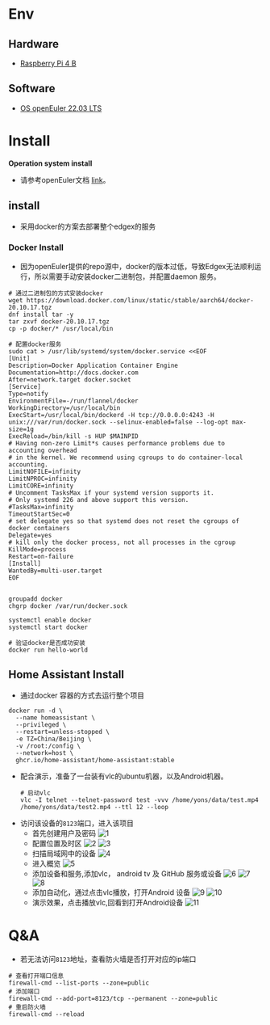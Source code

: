# Env
## Hardware
* [Raspberry Pi 4 B](https://www.raspberrypi.com/products/raspberry-pi-4-model-b/)
## Software
* [OS openEuler 22.03 LTS](https://repo.openeuler.org/openEuler-22.03-LTS/raspi_img/openEuler-22.03-LTS-raspi-aarch64.img) 
# Install
 **Operation system install**
* 请参考openEuler文档 [link](https://docs.openeuler.org/zh/docs/22.03_LTS/docs/Installation/%E5%AE%89%E8%A3%85%E5%87%86%E5%A4%87-1.html)。

## install
* 采用docker的方案去部署整个edgex的服务

### Docker Install
* 因为openEuler提供的repo源中，docker的版本过低，导致Edgex无法顺利运行，所以需要手动安装docker二进制包，并配置daemon 服务。
```
# 通过二进制包的方式安装docker
wget https://download.docker.com/linux/static/stable/aarch64/docker-20.10.17.tgz
dnf install tar -y
tar zxvf docker-20.10.17.tgz
cp -p docker/* /usr/local/bin

# 配置docker服务
sudo cat > /usr/lib/systemd/system/docker.service <<EOF
[Unit]
Description=Docker Application Container Engine
Documentation=http://docs.docker.com
After=network.target docker.socket
[Service]
Type=notify
EnvironmentFile=-/run/flannel/docker
WorkingDirectory=/usr/local/bin
ExecStart=/usr/local/bin/dockerd -H tcp://0.0.0.0:4243 -H unix:///var/run/docker.sock --selinux-enabled=false --log-opt max-size=1g
ExecReload=/bin/kill -s HUP $MAINPID
# Having non-zero Limit*s causes performance problems due to accounting overhead
# in the kernel. We recommend using cgroups to do container-local accounting.
LimitNOFILE=infinity
LimitNPROC=infinity
LimitCORE=infinity
# Uncomment TasksMax if your systemd version supports it.
# Only systemd 226 and above support this version.
#TasksMax=infinity
TimeoutStartSec=0
# set delegate yes so that systemd does not reset the cgroups of docker containers
Delegate=yes
# kill only the docker process, not all processes in the cgroup
KillMode=process
Restart=on-failure
[Install]
WantedBy=multi-user.target
EOF


groupadd docker
chgrp docker /var/run/docker.sock

systemctl enable docker
systemctl start docker

# 验证docker是否成功安装
docker run hello-world

```
## Home Assistant Install
* 通过docker 容器的方式去运行整个项目
```
docker run -d \
  --name homeassistant \
  --privileged \
  --restart=unless-stopped \
  -e TZ=China/Beijing \
  -v /root:/config \
  --network=host \
  ghcr.io/home-assistant/home-assistant:stable
```
* 配合演示，准备了一台装有vlc的ubuntu机器，以及Android机器。
  ```
  # 启动vlc
  vlc -I telnet --telnet-password test -vvv /home/yons/data/test.mp4 /home/yons/data/test2.mp4 --ttl 12 --loop
  ```
* 访问该设备的`8123`端口，进入该项目
  * 首先创建用户及密码
    ![1](images/create_account.png)
  * 配置位置及时区
    ![2](images/set_info.png)
    ![3](images/open_all_options.png)
  * 扫描局域网中的设备
    ![4](images/scanf_all_device.png)
  * 进入概览
    ![5](images/dashboard1.png)
  * 添加设备和服务,添加vlc， android tv 及 GitHub 服务或设备
    ![6](images/add_device%26service.png)
    ![7](images/before_add.png)
    ![8](images/add_after.png)
  * 添加自动化，通过点击vlc播放，打开Android 设备
    ![9](images/add_auto.png)
    ![10](images/add_auto_content.png)
  * 演示效果，点击播放vlc,回看到打开Android设备
    ![11](images/auto_show.png)

# Q&A
* 若无法访问`8123`地址，查看防火墙是否打开对应的ip端口
```
# 查看打开端口信息
firewall-cmd --list-ports --zone=public
# 添加端口
firewall-cmd --add-port=8123/tcp --permanent --zone=public
# 重启防火墙
firewall-cmd --reload
```
